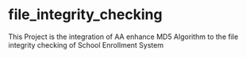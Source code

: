 # file_integrity_checking
This Project is the integration of AA enhance MD5 Algorithm to the file integrity checking of School Enrollment System
